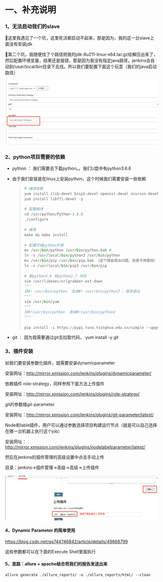 # 一、补充说明

### 1、无法启动我们的slave

🔺这里我遇见了一个坑，这里死活都启动不起来，那是因为，我的这一台slave上面没有安装jdk

🔺第二个坑，我随便找了个路径把我的jdk-8u211-linux-x64.tar.gz给解压出来了，然后配置环境变量，结果还是报错，那是因为我没有指定java路径，jenkins会自动到/user/local/bin目录下去找。所以我们要配置下面这个玩意（我们的java启动路径）

![image-20210927223907139](image-20210927223907139.png)



### 2、python项目需要的依赖

- python ：  我们需要去下载python。。我们U盘中有python3.6.6

- 由于我们安装是在linux上安装python，这个时候我们需要安装一些依赖

  >```python
  ># 编译依赖
  >yum install zlib-devel bzip2-devel openssl-devel ncurses-devel sqlite-devel readline-devel tk-devel gcc make
  >yum install libffi-devel -y
  >
  ># 配置编译
  >cd /usr/python/Python-3.8.0
  >./configure
  >
  ># 编译
  >make && make install 
  >
  ># 配置环境python环境
  >mv /usr/bin/python /usr/bin/python.bak #
  >ln -s /usr/local/bin/python3 /usr/bin/python
  >mv /usr/bin/pip /usr/bin/pip.bak （这个很容易出问题，但是不用管他）
  >ln -s /usr/local/bin/pip3 /usr/bin/pip
  >
  ># 使python3.8 和python2.7 共存
  >vim /usr/libexec/urlgrabber-ext-down
  >"""
  >将#! /usr/bin/python  改成#! /usr/bin/python2 ，保存退出
  >"""
  >vim /usr/bin/yum
  >"""
  >将#!/usr/bin/python  改成#!/usr/bin/python2
  >"""
  >
  >pip install -i https://pypi.tuna.tsinghua.edu.cn/simple --upgrade gevent==1.4.0	#这一句好像没有用，就是没用，这是给flask框架y
  >```
  >
  >

- git ： 因为我需要通过git去拉取代码， yum install -y git




### 3、插件安装

如我们要安装参数化插件，就需要安装dynamicparameter

安装网址：http://mirror.xmission.com/jenkins/plugins/dynamicparameter/



依赖插件 role-strategy，同样参照下面方法上传插件

安装网址：http://mirror.xmission.com/jenkins/plugins/role-strategy/



git的参数插git-parameter

安装网址：http://mirror.xmission.com/jenkins/plugins/git-parameter/latest/



Node和lable插件，用户可以通过参数选择项目构建运行节点（就是可以自己选择在哪一台机器上执行这个job）

安装网址：http://mirror.xmission.com/jenkins/plugins/nodelabelparameter/latest/

然后在jenkins的插件管理的高级设置中点击手动上传

目录：jenkins->插件管理->高级->高级->上传插件

![image-20211006231602746](image-20211006231602746.png)





#### 4、Dynamic Parameter 的简单使用

https://blog.csdn.net/qq744746842/article/details/49668799

这些参数都可以在下面的Execute Shell里面执行



#### 5、思路：allure + apache结合将我们的报告发送出来

```
allure generate ./allure_reports/ -o ./allure_reports/html/ --clean
```

